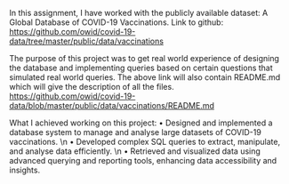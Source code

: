 In this assignment, I have worked with the publicly available dataset: A Global Database of COVID-19 Vaccinations.
Link to github: https://github.com/owid/covid-19-data/tree/master/public/data/vaccinations

The purpose of this project was to get real world experience of designing the database and implementing queries based on certain questions that simulated real world queries.
The above link will also contain README.md which will give the description of all the files. https://github.com/owid/covid-19-data/blob/master/public/data/vaccinations/README.md

What I achieved working on this project:
• Designed and implemented a database system to manage and analyse large datasets of COVID-19 vaccinations. \n
• Developed complex SQL queries to extract, manipulate, and analyse data efficiently. \n
• Retrieved and visualized data using advanced querying and reporting tools, enhancing data accessibility and insights.

